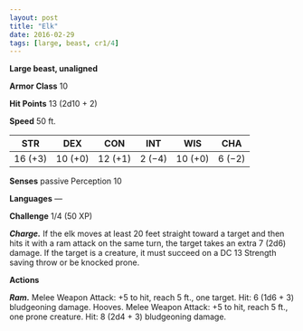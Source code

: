 ```yaml
---
layout: post
title: "Elk"
date: 2016-02-29
tags: [large, beast, cr1/4]
---
```


**Large beast, unaligned**

**Armor Class** 10

**Hit Points** 13 (2d10 + 2)

**Speed** 50 ft.

|   STR   |   DEX   |   CON   |   INT   |   WIS   |   CHA   |
|:-----:|:-----:|:-----:|:-----:|:-----:|:-----:|
| 16 (+3) | 10 (+0) | 12 (+1) | 2 (−4) | 10 (+0) | 6 (−2) |

**Senses** passive Perception 10 

**Languages** — 

**Challenge** 1/4 (50 XP)

***Charge.*** If the elk moves at least 20 feet straight toward a target and then hits it with a ram attack on the same turn, the target takes an extra 7 (2d6) damage. If the target is a creature, it must succeed on a DC 13 Strength saving throw or be knocked prone. 

**Actions** 

***Ram.*** Melee Weapon Attack: +5 to hit, reach 5 ft., one target. Hit: 6 (1d6 + 3) bludgeoning damage. Hooves. Melee Weapon Attack: +5 to hit, reach 5 ft., one prone creature. Hit: 8 (2d4 + 3) bludgeoning damage.